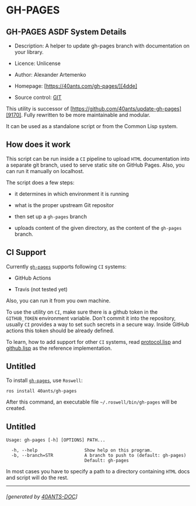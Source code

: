 <a id="x-28GH-PAGES-DOCS-2FINDEX-3A-40README-2040ANTS-DOC-2FLOCATIVES-3ASECTION-29"></a>

# GH-PAGES

<a id="gh-pages-asdf-system-details"></a>

## GH-PAGES ASDF System Details

* Description: A helper to update gh-pages branch with documentation on your library.

* Licence: Unlicense

* Author: Alexander Artemenko

* Homepage: [https://40ants.com/gh-pages/][4dde]

* Source control: [GIT][27aa]

This utility is successor of [https://github.com/40ants/update-gh-pages][9170]. Fully rewritten to be more maintainable and modular.

It can be used as a standalone script or from the Common Lisp system.

<a id="how-does-it-work"></a>

## How does it work

This script can be run inside a `CI` pipeline to upload `HTML` documentation into a separate
git branch, used to serve static site on GitHub Pages. Also, you can run it manually
on localhost.

The script does a few steps:

* it determines in which environment it is running

* what is the proper upstream Git repositor

* then set up a `gh-pages` branch

* uploads content of the given directory, as the content of the `gh-pages` branch.

<a id="ci-support"></a>

## CI Support

Currently [`gh-pages`][8a8b] supports following `CI` systems:

* GitHub Actions

* Travis (not tested yet)

Also, you can run it from you own machine.

To use the utility on `CI`, make sure there is a github token in the `GITHUB_TOKEN`
environment variable. Don't commit it into the repository, usually `CI` provides
a way to set such secrets in a secure way. Inside GitHub actions this token should
be already defined.

To learn, how to add support for other `CI` systems, read
[protocol.lisp][af0e]
and [github.lisp][893a] as the
reference implementation.

<a id="x-28GH-PAGES-DOCS-2FINDEX-3A-3A-40INSTALLATION-2040ANTS-DOC-2FLOCATIVES-3ASECTION-29"></a>

## Untitled

To install [`gh-pages`][8a8b], use `Roswell`:

```
ros install 40ants/gh-pages
```
After this command, an executable file `~/.roswell/bin/gh-pages` will be created.

<a id="x-28GH-PAGES-DOCS-2FINDEX-3A-3A-40USAGE-2040ANTS-DOC-2FLOCATIVES-3ASECTION-29"></a>

## Untitled

```
Usage: gh-pages [-h] [OPTIONS] PATH...

  -h, --help                  Show help on this program.
  -b, --branch=STR            A branch to push to (default: gh-pages)
                              Default: gh-pages
```
In most cases you have to specify a path to a directory containing `HTML` docs
and script will do the rest.


[4dde]: https://40ants.com/gh-pages/
[8a8b]: https://40ants.com/gh-pages/#x-28-23A-28-288-29-20BASE-CHAR-20-2E-20-22gh-pages-22-29-20ASDF-2FSYSTEM-3ASYSTEM-29
[27aa]: https://github.com/40ants/gh-pages/
[893a]: https://github.com/40ants/gh-pages/blob/master/src/github.lisp
[af0e]: https://github.com/40ants/gh-pages/blob/master/src/protocol.lisp
[9170]: https://github.com/40ants/update-gh-pages

* * *
###### [generated by [40ANTS-DOC](https://40ants.com/doc/)]
